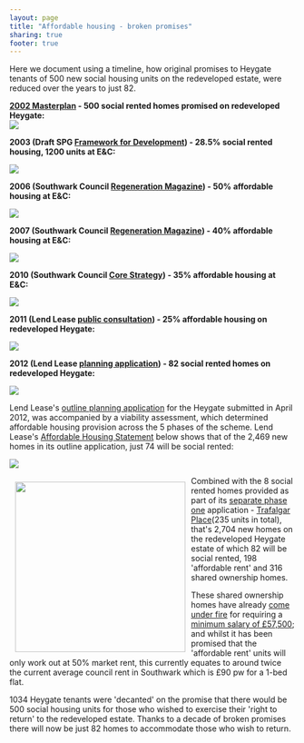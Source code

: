 ```yaml
---
layout: page
title: "Affordable housing - broken promises"
sharing: true
footer: true
---
```

Here we document using a timeline, how original promises to Heygate tenants of 500 new social housing units on the redeveloped estate, were reduced over the years to just 82.
 

__[2002 Masterplan](http://www.scribd.com/doc/198503633/EandC-RegenMk1SLRplans) - 500 social rented homes promised on redeveloped Heygate:__  
![](http://crappistmartin.github.io/images/500newhomes.png)


__2003 (Draft SPG [Framework for Development](http://heygatewashome.org/img/Executive_22April2003.pdf)) - 28.5% social rented housing, 1200 units at E&C:__

![](https://pbs.twimg.com/media/Bx9k4VvIQAAesQf.png)


__2006 (Southwark Council [Regeneration Magazine](http://issuu.com/3foxinternational/docs/southwark_3)) - 50% affordable housing at E&C:__

![](http://crappistmartin.github.io/images/southwark_50percentcopy.png)


__2007 (Southwark Council [Regeneration Magazine](http://issuu.com/3foxinternational/docs/southwark_3)) - 40% affordable housing at E&C:__

![](http://crappistmartin.github.io/images/southwark_affordablecopy.png)


__2010 (Southwark Council [Core Strategy](http://www.southwark.gov.uk/downloads/download/2648/documents_for_core_strategy_adoption)) - 35% affordable housing at E&C:__

![](http://crappistmartin.github.io/images/Core_Strategy_82copy.png)


__2011 (Lend Lease [public consultation](http://www.elephantandcastle.org.uk/download,110,illustrative_masterplan.pdf)) - 25% affordable housing on redeveloped Heygate:__

![](http://crappistmartin.github.io/images/Illustrativemasterplan25pccopy.png)


__2012 (Lend Lease [planning application](http://planbuild.southwark.gov.uk/documents/?GetDocument=%7b%7b%7b!WShngyxfax%2fDZG05WBjpyQ%3d%3d!%7d%7d%7d)) - 82 social rented homes on redeveloped Heygate:__  

![](http://crappistmartin.github.io/images/planningapphousingstatementfocus.png)


Lend Lease's [outline planning application](http://planbuild.southwark.gov.uk:8190/online-applications/applicationDetails.do?activeTab=summary&keyVal=_STHWR_DCAPR_9544643) for the Heygate submitted in April 2012, was accompanied by a viability assessment, which determined affordable housing provision across the 5 phases of the scheme. Lend Lease's [Affordable Housing Statement](http://planbuild.southwark.gov.uk/documents/?GetDocument=%7b%7b%7b!cvj%2buF2v8VRqQhUGaBSuKw%3d%3d!%7d%7d%7d) below shows that of the 2,469 new homes in its outline application, just 74 will be social rented:

![](http://crappistmartin.github.io/images/UpdatedAHStatement.png) 


<img src="http://crappistmartin.github.io/images/phaseones106.png" width="300" align="left" style="margin:10px">Combined with the 8 social rented homes provided as part of its [separate phase one](http://www.southwark.gov.uk/info/200183/elephant_and_castle/1124/heygate_estate/2) application - [Trafalgar Place](http://trafalgarplace.com)(235 units in total), that's 2,704 new homes on the redeveloped Heygate estate of which 82 will be social rented, 198 'affordable rent' and 316 shared ownership homes. 


These shared ownership homes have already [come under fire](http://www.thelondoneconomic.com/2015/03/17/trafalgar-place-a-damning-indictment-of-affordable-housing-in-london/) for requiring a [minimum salary of £57,500](http://crappistmartin.github.io/images/LQPriceList.pdf); and whilst it has been promised that the 'affordable rent' units will only work out at 50% market rent, this currently equates to around twice the current average council rent in Southwark which is £90 pw for a 1-bed flat. 

1034 Heygate tenants were 'decanted' on the promise that there would be 500 social housing units for those who wished to exercise their 'right to return' to the redeveloped estate. Thanks to a decade of broken promises there will now be just 82 homes to accommodate those who wish to return. 




